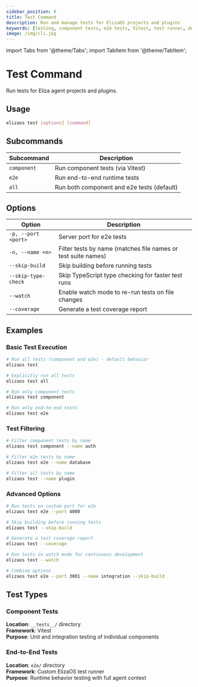 ```yaml
---
sidebar_position: 6
title: Test Command
description: Run and manage tests for ElizaOS projects and plugins
keywords: [testing, component tests, e2e tests, Vitest, test runner, development]
image: /img/cli.jpg
---
```

import Tabs from '@theme/Tabs';
import TabItem from '@theme/TabItem';

# Test Command

Run tests for Eliza agent projects and plugins.

<Tabs>
<TabItem value="overview" label="Overview & Options" default>

## Usage

```bash
elizaos test [options] [command]
```

## Subcommands

| Subcommand  | Description                                |
| ----------- | ------------------------------------------ |
| `component` | Run component tests (via Vitest)           |
| `e2e`       | Run end-to-end runtime tests               |
| `all`       | Run both component and e2e tests (default) |

## Options

| Option                | Description                                                   |
| --------------------- | ------------------------------------------------------------- |
| `-p, --port <port>`   | Server port for e2e tests                                     |
| `-n, --name <n>`      | Filter tests by name (matches file names or test suite names) |
| `--skip-build`        | Skip building before running tests                            |
| `--skip-type-check`   | Skip TypeScript type checking for faster test runs            |
| `--watch`             | Enable watch mode to re-run tests on file changes             |
| `--coverage`          | Generate a test coverage report                               |

</TabItem>
<TabItem value="examples" label="Examples & Guides">

## Examples

### Basic Test Execution

```bash
# Run all tests (component and e2e) - default behavior
elizaos test

# Explicitly run all tests
elizaos test all

# Run only component tests
elizaos test component

# Run only end-to-end tests
elizaos test e2e
```

### Test Filtering

```bash
# Filter component tests by name
elizaos test component --name auth

# Filter e2e tests by name
elizaos test e2e --name database

# Filter all tests by name
elizaos test --name plugin
```

### Advanced Options

```bash
# Run tests on custom port for e2e
elizaos test e2e --port 4000

# Skip building before running tests
elizaos test --skip-build

# Generate a test coverage report
elizaos test --coverage

# Run tests in watch mode for continuous development
elizaos test --watch

# Combine options
elizaos test e2e --port 3001 --name integration --skip-build
```

## Test Types

### Component Tests

**Location**: `__tests__/` directory  
**Framework**: Vitest  
**Purpose**: Unit and integration testing of individual components

### End-to-End Tests

**Location**: `e2e/` directory  
**Framework**: Custom ElizaOS test runner  
**Purpose**: Runtime behavior testing with full agent context

</TabItem>
</Tabs>